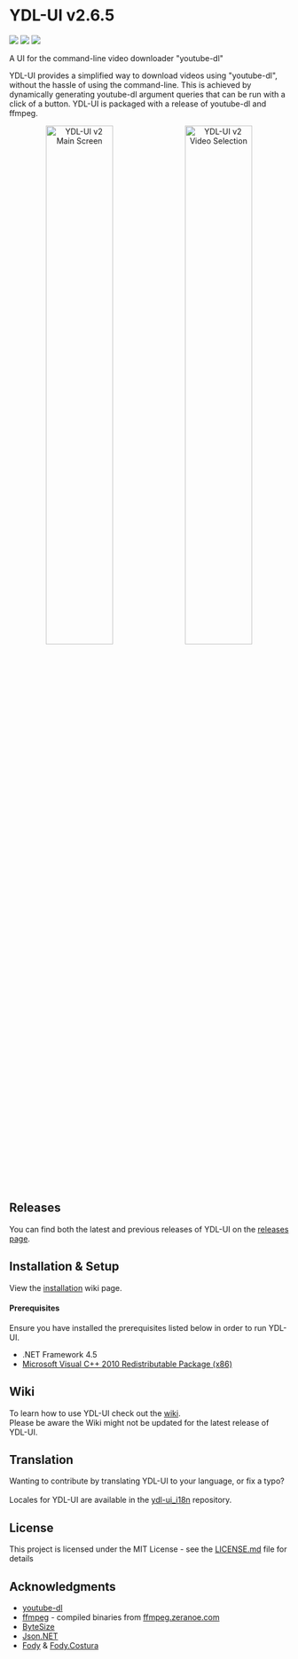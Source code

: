# YDL-UI v2.6.5
<p float="left" align="left" width="100%">
 <img src="https://img.shields.io/github/license/Maxstupo/ydl-ui.svg" />
 <img src="https://img.shields.io/github/release/Maxstupo/ydl-ui.svg" />
 <img src="https://img.shields.io/github/downloads/Maxstupo/ydl-ui/total.svg" />
</p>

A UI for the command-line video downloader "youtube-dl"

YDL-UI provides a simplified way to download videos using "youtube-dl", without the hassle of using the command-line. This is achieved by dynamically generating youtube-dl argument queries that can be run with a click of a button. YDL-UI is packaged with a release of youtube-dl and ffmpeg.

<p float="left" align="center" width="100%">
 <img src="https://github.com/Maxstupo/ydl-ui/blob/v2.2.0/Screenshots/YDL-UI_v2.2.0.png" width="49%" alt="YDL-UI v2 Main Screen"/>
 <img src="https://github.com/Maxstupo/ydl-ui/blob/v2.2.0/Screenshots/YDL-UI_v2.2.0_VideoSelection.png" width="49%" alt="YDL-UI v2 Video Selection"/>
</p>

## Releases

You can find both the latest and previous releases of YDL-UI on the [releases page](https://github.com/Maxstupo/ydl-ui/releases).

## Installation & Setup

View the [installation](https://github.com/Maxstupo/ydl-ui/wiki/Installation) wiki page.

#### Prerequisites
Ensure you have installed the prerequisites listed below in order to run YDL-UI.
 - .NET Framework 4.5
 - [Microsoft Visual C++ 2010 Redistributable Package (x86)](https://www.microsoft.com/en-US/download/details.aspx?id=5555)

## Wiki 
To learn how to use YDL-UI check out the [wiki](https://github.com/Maxstupo/ydl-ui/wiki).<br>Please be aware the Wiki might not be updated for the latest release of YDL-UI.

## Translation
Wanting to contribute by translating YDL-UI to your language, or fix a typo?
<br><br>
Locales for YDL-UI are available in the [ydl-ui_i18n](https://github.com/Maxstupo/ydl-ui_i18n) repository.

## License

This project is licensed under the MIT License - see the [LICENSE.md](LICENSE.md) file for details

## Acknowledgments

* [youtube-dl](https://github.com/rg3/youtube-dl)
* [ffmpeg](https://www.ffmpeg.org/) - compiled binaries from [ffmpeg.zeranoe.com](https://ffmpeg.zeranoe.com/builds/)
* [ByteSize](https://github.com/omar/ByteSize)
* [Json.NET](https://github.com/JamesNK/Newtonsoft.Json)
* [Fody](https://github.com/Fody/Fody/) & [Fody.Costura](https://github.com/Fody/Costura)
